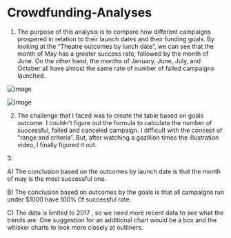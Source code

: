 # Crowdfunding-Analyses

1.	The purpose of this analysis is to compare how different campaigns prospered in relation to their launch dates and their funding goals. By looking at the “Theatre outcomes by lunch date”, we can see that the month of May has a greater success rate, followed by the month of June. On the other hand, the months of January, June, July, and October all have almost the same rate of number of failed campaigns launched. 

![image](https://user-images.githubusercontent.com/121005128/209572576-cb7021b8-587d-4793-9e50-f6ba5e71d561.png)

				
![image](https://user-images.githubusercontent.com/121005128/209572627-61f86e60-f1fb-41cf-b4dc-b8f2898d3da6.png)

 

2.	The challenge that I faced was to create the table based on goals outcome. I couldn’t figure out the formula to calculate the number of successful, failed and canceled campaign. I difficult with   the concept of “range and criteria”. But, after watching a gazillion times the illustration video, I finally figured it out.

3: 

  A) The conclusion based on the outcomes by launch date is that the month of may is the most successful one. 

  B)  The conclusion based on outcomes by the goals is that all campaigns run under $1000 have 100% 0f successful rate.
  
  C) The data is limited to 2017 , so we need more recent data to see what the trends are. One suggestion for an additional chart would be a box and the whisker charts to look more closely at outliners.
